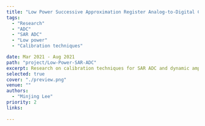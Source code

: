 ```yaml
---
title: "Low Power Successive Approximation Register Analog-to-Digital Converter"
tags: 
  - "Research"
  - "ADC"
  - "SAR ADC"
  - "Low power"
  - "Calibration techniques"

date: Mar 2021 - Aug 2021
path: "project/Low-Power-SAR-ADC"
excerpt: Research on calibration techniques for SAR ADC and dynamic amplifier design for pipielined SAR ADC.
selected: true
cover: "./preview.png"
venue: ""
authors:
  - "Minjing Lee"
priority: 2   
links:
  
---
```




<!-- ## Title 1 -->

<!-- ### Preview

[Preview](./preview.png) -->

<!-- ### Website

[Github](https://github.com/joint-online-judge)

## Title 2

## Title 3

## Title 4 -->

